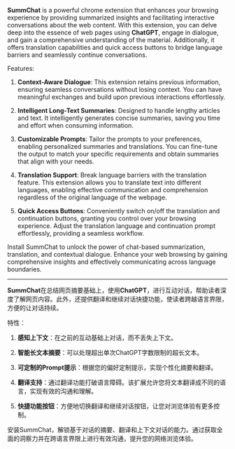 **SummChat** is a powerful chrome extension that enhances your browsing experience by providing summarized insights and facilitating interactive conversations about the web content. With this extension, you can delve deep into the essence of web pages using **ChatGPT**, engage in dialogue, and gain a comprehensive understanding of the material. Additionally, it offers translation capabilities and quick access buttons to bridge language barriers and seamlessly continue conversations.

Features:

1. **Context-Aware Dialogue**: This extension retains previous information, ensuring seamless conversations without losing context. You can have meaningful exchanges and build upon previous interactions effortlessly.

2. **Intelligent Long-Text Summaries**: Designed to handle lengthy articles and text. It intelligently generates concise summaries, saving you time and effort when consuming information.

3. **Customizable Prompts**: Tailor the prompts to your preferences, enabling personalized summaries and translations. You can fine-tune the output to match your specific requirements and obtain summaries that align with your needs.

4. **Translation Support**: Break language barriers with the translation feature. This extension allows you to translate text into different languages, enabling effective communication and comprehension regardless of the original language of the webpage.

5. **Quick Access Buttons**: Conveniently switch on/off the translation and continuation buttons, granting you control over your browsing experience. Adjust the translation language and continuation prompt effortlessly, providing a seamless workflow.

Install SummChat to unlock the power of chat-based summarization, translation, and contextual dialogue. Enhance your web browsing by gaining comprehensive insights and effectively communicating across language boundaries.

---

**SummChat**在总结网页摘要基础上，使用**ChatGPT**，进行互动对话，帮助读者深度了解网页内容。此外，还提供翻译和继续对话快捷功能，使读者跨越语言界限，方便的让对话持续。

特性：

1. **感知上下文**：在之前的互动基础上对话，而不丢失上下文。

2. **智能长文本摘要**：可以处理超出单次ChatGPT字数限制的超长文本。

3. **可定制的Prompt提示**：根据您的偏好定制提示，实现个性化摘要和翻译。

4. **翻译支持**：通过翻译功能打破语言障碍。该扩展允许您将文本翻译成不同的语言，实现有效的沟通和理解。

5. **快捷功能按钮**：方便地切换翻译和继续对话按钮，让您对浏览体验有更多控制。

安装SummChat，解锁基于对话的摘要、翻译和上下文对话的能力。通过获取全面的洞察力并在跨语言界限上进行有效沟通，提升您的网络浏览体验。
